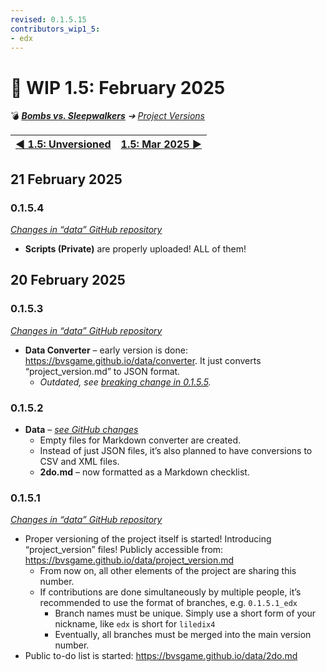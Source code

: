 ```yaml
---
revised: 0.1.5.15
contributors_wip1_5:
- edx
---
```


# 📄 WIP 1.5: February 2025

💣 ***[Bombs vs. Sleepwalkers][home]** ➔ [Project Versions][projver]*

| [◀️ 1.5: Unversioned][prev] | [1.5: Mar 2025 ▶️][next] |
| --: | :-- |

## 21 February 2025

### 0.1.5.4

[*Changes in “data” GitHub repository*][comp_0154]

- **Scripts (Private)** are properly uploaded! ALL of them!

## 20 February 2025

### 0.1.5.3

[*Changes in “data” GitHub repository*][comp_0153]

- **Data Converter** – early version is done: <https://bvsgame.github.io/data/converter>. It just converts “project_version.md” to JSON format.
  - *Outdated, see [breaking change in 0.1.5.5][projver_0155].*

### 0.1.5.2

- **Data** – [*see GitHub changes*][comp_0152]
  - Empty files for Markdown converter are created.
  - Instead of just JSON files, it’s also planned to have conversions to CSV and XML files.
  - **2do.md** – now formatted as a Markdown checklist.

### 0.1.5.1

[*Changes in “data” GitHub repository*][comp_0151]

- Proper versioning of the project itself is started! Introducing “project_version” files! Publicly accessible from: <https://bvsgame.github.io/data/project_version.md>
  - From now on, all other elements of the project are sharing this number.
  - If contributions are done simultaneously by multiple people, it’s recommended to use the format of branches, e.g. `0.1.5.1_edx`
    - Branch names must be unique. Simply use a short form of your nickname, like `edx` is short for `liledix4`
    - Eventually, all branches must be merged into the main version number.
- Public to-do list is started: <https://bvsgame.github.io/data/2do.md>

[home]: /README.md
[prev]: /project_versions/wip1_5_unversioned.md
[next]: /project_versions/wip1_5_2025_03.md

[comp_0151]: https://github.com/BvSGame/data/compare/0.0...0.1.5.1
[comp_0152]: https://github.com/BvSGame/data/compare/0.1.5.1...0.1.5.2
[comp_0153]: https://github.com/BvSGame/data/compare/0.1.5.2...0.1.5.3
[comp_0154]: https://github.com/BvSGame/data/compare/0.1.5.3...0.1.5.4

[projver]: /project_versions/readme.md
[projver_0155]: /project_versions/wip1_5/2025_03.md#0155

